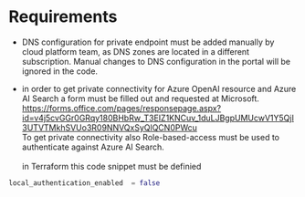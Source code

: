 # Requirements

- DNS configuration for private endpoint must be added manually by cloud platform team, as DNS zones are located in a different subscription. Manual changes to DNS configuration in the portal will be ignored in the code.

- in order to get private connectivity for Azure OpenAI resource and Azure AI Search a form must be filled out and requested at Microsoft. 
<br>https://forms.office.com/pages/responsepage.aspx?id=v4j5cvGGr0GRqy180BHbRw_T3EIZ1KNCuv_1duLJBgpUMUcwV1Y5QjI3UTVTMkhSVUo3R09NNVQxSyQlQCN0PWcu <br>
To get private connectivity also Role-based-access must be used to authenticate against Azure AI Search. <br><br>
in Terraform this code snippet must be definied
```tf 
local_authentication_enabled  = false
```

